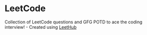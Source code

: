 # LeetCode
Collection of LeetCode questions and GFG POTD to ace the coding interview! - Created using [LeetHub](https://github.com/QasimWani/LeetHub)
